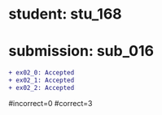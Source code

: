 # student: stu_168
# submission: sub_016

```diff
+ ex02_0: Accepted
+ ex02_1: Accepted
+ ex02_2: Accepted
```
#incorrect=0
#correct=3
